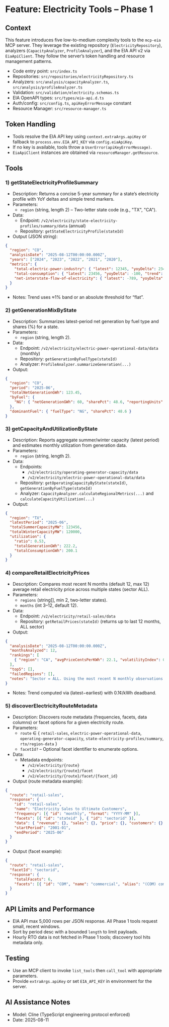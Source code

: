 # Feature: Electricity Tools – Phase 1

## Context

This feature introduces five low-to-medium complexity tools to the `mcp-eia` MCP server. They leverage the existing repository (`ElectricityRepository`), analyzers (`CapacityAnalyzer`, `ProfileAnalyzer`), and the EIA API v2 via `EiaApiClient`. They follow the server’s token handling and resource management patterns.

- Code entry point: `src/index.ts`
- Repositories: `src/repositories/electricityRepository.ts`
- Analyzers: `src/analysis/capacityAnalyzer.ts`, `src/analysis/profileAnalyzer.ts`
- Validation: `src/validation/electricity.schemas.ts`
- EIA OpenAPI types: `src/types/eia-api.d.ts`
- Auth/config: `src/config.ts`, `apiKeyErrorMessage` constant
- Resource Manager: `src/resource-manager.ts`

## Token Handling

- Tools resolve the EIA API key using `context.extraArgs.apiKey` or fallback to `process.env.EIA_API_KEY` via `config.eiaApiKey`.
- If no key is available, tools throw a `UserError(apiKeyErrorMessage)`.
- `EiaApiClient` instances are obtained via `resourceManager.getResource`.

## Tools

### 1) getStateElectricityProfileSummary

- Description: Returns a concise 5-year summary for a state’s electricity profile with YoY deltas and simple trend markers.
- Parameters:
  - `region` (string, length 2) – Two-letter state code (e.g., "TX", "CA").
- Data:
  - Endpoint: `/v2/electricity/state-electricity-profiles/summary/data` (annual)
  - Repository: `getStateElectricityProfile(stateId)`
- Output (JSON string):
```json
{
  "region": "CO",
  "analysisDate": "2025-08-12T00:00:00.000Z",
  "years": ["2024", "2023", "2022", "2021", "2020"],
  "metrics": {
    "total-electric-power-industry": { "latest": 12345, "yoyDelta": 234, "trend": "up" },
    "total-consumption": { "latest": 23456, "yoyDelta": -100, "trend": "down" },
    "net-interstate-flow-of-electricity": { "latest": -789, "yoyDelta": 11, "trend": "flat" }
  }
}
```
- Notes: Trend uses ≈1% band or an absolute threshold for “flat”.

### 2) getGenerationMixByState

- Description: Summarizes latest-period net generation by fuel type and shares (%) for a state.
- Parameters:
  - `region` (string, length 2).
- Data:
  - Endpoint: `/v2/electricity/electric-power-operational-data/data` (monthly)
  - Repository: `getGenerationByFuelType(stateId)`
  - Analyzer: `ProfileAnalyzer.summarizeGeneration(...)`
- Output:
```json
{
  "region": "CO",
  "period": "2025-06",
  "totalNetGenerationGWh": 123.45,
  "byFuel": {
    "NG": { "netGenerationGWh": 60, "sharePct": 48.6, "reportingUnits": 10 }
  },
  "dominantFuel": { "fuelType": "NG", "sharePct": 48.6 }
}
```

### 3) getCapacityAndUtilizationByState

- Description: Reports aggregate summer/winter capacity (latest period) and estimates monthly utilization from generation data.
- Parameters:
  - `region` (string, length 2).
- Data:
  - Endpoints:
    - `/v2/electricity/operating-generator-capacity/data`
    - `/v2/electricity/electric-power-operational-data/data`
  - Repository: `getOperatingCapacityByState(stateId)`, `getGenerationByFuelType(stateId)`
  - Analyzer: `CapacityAnalyzer.calculateRegionalMetrics(...)` and `calculateCapacityUtilization(...)`
- Output:
```json
{
  "region": "TX",
  "latestPeriod": "2025-06",
  "totalSummerCapacityMW": 123456,
  "totalWinterCapacityMW": 120000,
  "utilization": {
    "ratio": 0.53,
    "totalGenerationGWh": 222.2,
    "totalConsumptionGWh": 200.1
  }
}
```

### 4) compareRetailElectricityPrices

- Description: Compares most recent N months (default 12, max 12) average retail electricity price across multiple states (sector ALL).
- Parameters:
  - `regions` (string[], min 2, two-letter states).
  - `months` (int 3–12, default 12).
- Data:
  - Endpoint: `/v2/electricity/retail-sales/data`
  - Repository: `getRetailPrices(stateId)` (returns up to last 12 months, ALL sector)
- Output:
```json
{
  "analysisDate": "2025-08-12T00:00:00.000Z",
  "monthsAnalyzed": 12,
  "rankings": [
    { "region": "CA", "avgPriceCentsPerKWh": 22.1, "volatilityIndex": 0.12, "trend": "rising" }
  ],
  "top5": [],
  "failedRegions": [],
  "notes": "Sector = ALL. Using the most recent N monthly observations returned by EIA."
}
```
- Notes: Trend computed via (latest−earliest) with 0.1¢/kWh deadband.

### 5) discoverElectricityRouteMetadata

- Description: Discovers route metadata (frequencies, facets, data columns) or facet options for a given electricity route.
- Parameters:
  - `route` ∈ { `retail-sales`, `electric-power-operational-data`, `operating-generator-capacity`, `state-electricity-profiles/summary`, `rto/region-data` }
  - `facetId?` – Optional facet identifier to enumerate options.
- Data:
  - Metadata endpoints:
    - `/v2/electricity/{route}`
    - `/v2/electricity/{route}/facet`
    - `/v2/electricity/{route}/facet/{facet_id}`
- Output (route metadata example):
```json
{
  "route": "retail-sales",
  "response": {
    "id": "retail-sales",
    "name": "Electricity Sales to Ultimate Customers",
    "frequency": [{ "id": "monthly", "format": "YYYY-MM" }],
    "facets": [{ "id": "stateid" }, { "id": "sectorid" }],
    "data": { "revenue": {}, "sales": {}, "price": {}, "customers": {} },
    "startPeriod": "2001-01",
    "endPeriod": "2025-06"
  }
}
```
- Output (facet example):
```json
{
  "route": "retail-sales",
  "facetId": "sectorid",
  "response": {
    "totalFacets": 6,
    "facets": [{ "id": "COM", "name": "commercial", "alias": "(COM) commercial" }]
  }
}
```

## API Limits and Performance

- EIA API max 5,000 rows per JSON response. All Phase 1 tools request small, recent windows.
- Sort by period desc with a bounded `length` to limit payloads.
- Hourly RTO data is not fetched in Phase 1 tools; discovery tool hits metadata only.

## Testing

- Use an MCP client to invoke `list_tools` then `call_tool` with appropriate parameters.
- Provide `extraArgs.apiKey` or set `EIA_API_KEY` in environment for the server.

## AI Assistance Notes

- Model: Cline (TypeScript engineering protocol enforced)
- Date: 2025-08-11
